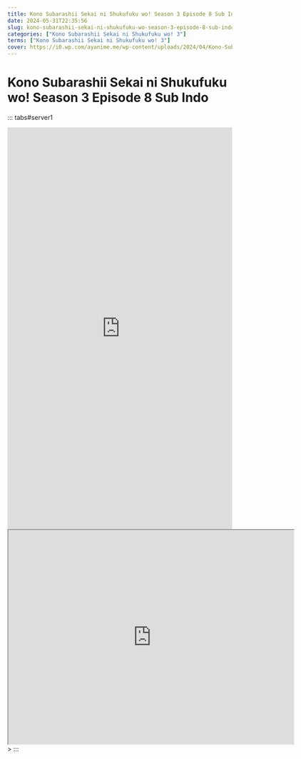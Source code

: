 ```yaml
---
title: Kono Subarashii Sekai ni Shukufuku wo! Season 3 Episode 8 Sub Indo
date: 2024-05-31T22:35:56
slug: kono-subarashii-sekai-ni-shukufuku-wo-season-3-episode-8-sub-indo
categories: ["Kono Subarashii Sekai ni Shukufuku wo! 3"]
terms: ["Kono Subarashii Sekai ni Shukufuku wo! 3"]
cover: https://i0.wp.com/ayanime.me/wp-content/uploads/2024/04/Kono-Subarashii-3-768x1088-1.jpg
---
```


# Kono Subarashii Sekai ni Shukufuku wo! Season 3 Episode 8 Sub Indo
::: tabs#server1
<iframe src="https://play.ayanime.me/include/fluidplayer/fluidplayer.php?VideoSrc1=https%3A%2F%2Fdrive.google.com%2Ffile%2Fd%2F1NVPLHc0TidM0pAAMt0rI34W6PW2mfYJP%2Fpreview&VideoType1=video%2Fmp4&VideoQuality1=480p&VideoSrc2=https%3A%2F%2Fdrive.google.com%2Ffile%2Fd%2F1fvrgOoAmwIqHECCKH3qzs9LomaZtK8uj%2Fpreview&VideoType2=video%2Fmp4&VideoQuality2=720p&VideoSrc3=https%3A%2F%2Fdrive.google.com%2Ffile%2Fd%2F1CnUdE7Yy_s_kOsnGmDkX3J8Wg_08v8xN%2Fpreview&VideoType3=video%2Fmp4&VideoQuality3=1080p&VideoSrc4=&VideoType4=&VideoQuality4=&VideoPoster=&VideoTrack1=&kind1=&srclang1=&label1=&default1=&VideoTrack2=&kind2=&srclang2=&label2=&default2=&player=fluid+player&server=Drive+API&api=&width=100%25&height=900px" frameborder="0" width="100%" height="900px" allowfullscreen="allowfullscreen" scrolling="no"></iframe>
<iframe src="https://drive.google.com/file/d/1CnUdE7Yy_s_kOsnGmDkX3J8Wg_08v8xN/preview" width="640" height="480" allow=<iframe src="https://drive.google.com/file/d/1CnUdE7Yy_s_kOsnGmDkX3J8Wg_08v8xN/preview" width="640" height="480" allow="autoplay"></iframe>></iframe>
:::